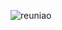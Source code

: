 ![reuniao](https://user-images.githubusercontent.com/18387694/45376062-3f510e80-b5cd-11e8-8ea3-8ebd4ad89832.jpg)